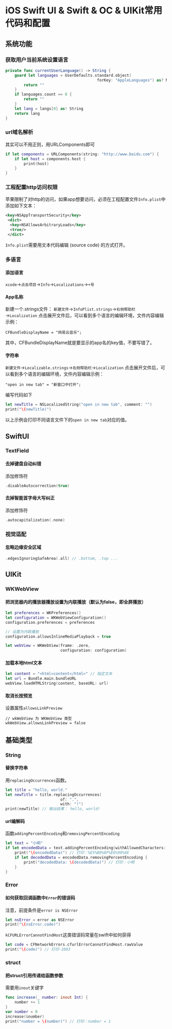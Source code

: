 # iOS Swift UI & Swift & OC & UIKit常用代码和配置

## 系统功能
### 获取用户当前系统设置语言
```swift
private func currentUserLanguage() -> String {
    guard let languages = UserDefaults.standard.object(
                                        forKey: "AppleLanguages") as? NSArray else {
        return ""
    }
    if languages.count == 0 {
        return ""
    }
    let lang = langs[0] as! String
    return lang
}
```
### url域名解析
其实可以不用正则，用URLComponents即可
```swift
if let components = URLComponents(string: "http://www.baidu.com") {
    if let host = components.host {
        print(host)
    }
}
```
### 工程配置http访问权限
苹果限制了对http的访问，如果app想要访问，必须在工程配置文件`Info.plist`中添加如下文本：
```xml
<key>NSAppTransportSecurity</key>
 <dict>
  <key>NSAllowsArbitraryLoads</key>
  <true/>
 </dict>
```
`Info.plist`需要用文本代码编辑 (source code) 的方式打开。
### 多语言
#### 添加语言
`xcode`→`点击项目`→`Info`→`Localizations`→`+号`
#### App名称
新建一个.strings文件：
`新建文件`→`InfoPlist.strings`→`右侧帮助栏`→`Localization`
点击展开文件后，可以看到多个语言的编辑环境，文件内容编辑示例：
```
CFBundleDisplayName = "网易云音乐";
```
其中，CFBundleDisplayName就是要显示的app名的key值，不要写错了。
#### 字符串
`新建文件`→`Localizable.strings`→`右侧帮助栏`→`Localization`
点击展开文件后，可以看到多个语言的编辑环境，文件内容编辑示例：
```
"open in new tab" = "新窗口中打开";
```
编写代码如下
```swift
let newTitle = NSLocalizedString("open in new tab", comment: "")
print("\(newTitle)")
```
以上示例会打印不同语言文件下的`open in new tab`对应的值。
## SwiftUI
### TextField
#### 去掉键盘自动纠错
添加修饰符
```swift
.disableAutocorrection(true)
```
#### 去掉智能首字母大写纠正
添加修饰符
```swift
.autocapitalization(.none)
```

### 视觉适配
#### 忽略边缘安全区域
```swift
.edgesIgnoringSafeArea(.all) // .bottom, .top ...
```

## UIKit
### WKWebView
#### 把浏览器内的播放器播放设置为内联播放（默认为false，即全屏播放）
```swift
let preferences = WKPreferences()		
let configuration = WKWebViewConfiguration()
configuration.preferences = preferences

// 设置为内联播放
configuration.allowsInlineMediaPlayback = true 

let webView = WKWebView(frame: .zero, 
                        configuration: configuration)
```
#### 加载本地html文本
```swift
let content = "<html>content</html>" // 指定文本
let url = Bundle.main.bundleURL
webView.loadHTMLString(content, baseURL: url)
```
#### 取消长按预览
设置属性`allowsLinkPreview`
```
// wkWebView 为 WKWebView 类型
wkWebView.allowsLinkPreview = false
```
## 基础类型
### String
#### 替换字符串
用`replacingOccurrences`函数。
```swift
let title = "hello, world."
let newTitle = title.replacingOccurrences(
                        of: ".",
                        with: "!")
print(newTitle) // 输出结果： hello, world!
```
#### url编解码
函数`addingPercentEncoding`和`removingPercentEncoding`
```swift
let text = "小明"
if let encodedData = text.addingPercentEncoding(withAllowedCharacters: .urlHostAllowed) {
    print("\(encodedData)") // 打印：%E5%B0%8F%E6%98%8E
    if let decodedData = encodedData.removingPercentEncoding {
        print("decodedData: \(decodedData)") // 打印：小明
    }
}
```
### Error
#### 如何获取回调函数中`Error`的错误码
注意，前提条件是`error is NSError`
```swift
let nsError = error as NSError
print("\(nsError.code)")
```
`kCFURLErrorCannotFindHost`这类错误码常量在swift中如何获得
```swift
let code = CFNetworkErrors.cfurlErrorCannotFindHost.rawValue
print("\(code)") // 打印-1003
```
### struct
#### 把struct引用传递给函数参数
需要用`inout`关键字
```swift
func increase(_ number: inout Int) {
    number += 1
}
var number = 0
increase(&number)
print("number = \(number)") // 打印：number = 1
```

